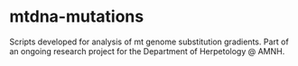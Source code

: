 # mtdna-mutations

Scripts developed for analysis of mt genome substitution gradients. Part of an ongoing research project for the Department of Herpetology @ AMNH.
